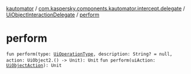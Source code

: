 [kautomator](../../index.md) / [com.kaspersky.components.kautomator.intercept.delegate](../index.md) / [UiObjectInteractionDelegate](index.md) / [perform](./perform.md)

# perform

`fun perform(type: `[`UiOperationType`](../../com.kaspersky.components.kautomator.intercept.operation/-ui-operation-type/index.md)`, description: String? = null, action: UiObject2.() -> Unit): Unit`
`fun perform(uiAction: `[`UiObjectAction`](../../com.kaspersky.components.kautomator.intercept.operation/-ui-object-action.md)`): Unit`